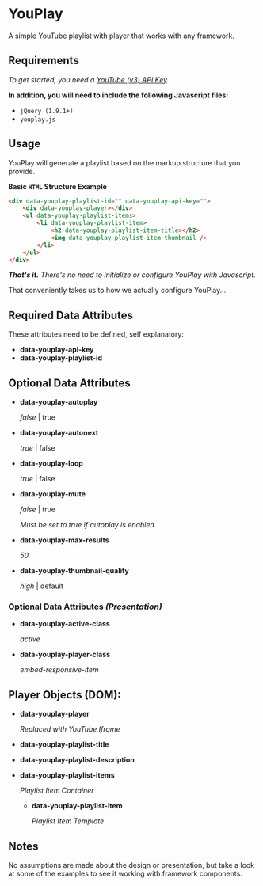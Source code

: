 # YouPlay
A simple YouTube playlist with player that works with any framework.

## Requirements

_To get started, you need a [YouTube (v3) API Key](https://developers.google.com/youtube/v3/getting-started)._

**In addition, you will need to include the following Javascript files:**

* `jQuery (1.9.1+)`
* `youplay.js`

## Usage

YouPlay will generate a playlist based on the markup structure that you provide.

**Basic `HTML` Structure Example**

````html
<div data-youplay-playlist-id="" data-youplay-api-key="">
	<div data-youplay-player></div>
	<ul data-youplay-playlist-items>
		<li data-youplay-playlist-item>
			<h2 data-youplay-playlist-item-title></h2>
			<img data-youplay-playlist-item-thumbnail />
		</li>
	</ul>
</div>
````

_**That's it.** There's no need to initialize or configure YouPlay with Javascript._

That conveniently takes us to how we actually configure YouPlay...

## Required Data Attributes

These attributes need to be defined, self explanatory:

* **data-youplay-api-key**
* **data-youplay-playlist-id**

## Optional Data Attributes
* **data-youplay-autoplay**
  
  _false_ | true

* **data-youplay-autonext**

  _true_ | false

* **data-youplay-loop**

  _true_ | false

* **data-youplay-mute**

  _false_ | true
  
  _Must be set to true if autoplay is enabled._

* **data-youplay-max-results**

  _50_

* **data-youplay-thumbnail-quality**

  _high_ | default

### Optional Data Attributes _(Presentation)_
* **data-youplay-active-class**

  _active_

* **data-youplay-player-class**

  _embed-responsive-item_


## Player Objects (DOM):

* **data-youplay-player**

  _Replaced with YouTube Iframe_

* **data-youplay-playlist-title**

* **data-youplay-playlist-description**

* **data-youplay-playlist-items**

  _Playlist Item Container_
  
  * **data-youplay-playlist-item**
  
    _Playlist Item Template_

## Notes

No assumptions are made about the design or presentation, but take a look at some of the examples to see it working with framework components.
